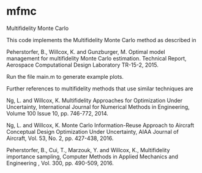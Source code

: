# mfmc
Multifidelity Monte Carlo

This code implements the Multifidelity Monte Carlo method as described in

Peherstorfer, B., Willcox, K. and Gunzburger, M. Optimal model management 
for multifidelity Monte Carlo estimation.
Technical Report, Aerospace Computational Design Laboratory TR-15-2, 2015.

Run the file main.m to generate example plots.

Further references to multifidelity methods that use similar techniques are

Ng, L. and Willcox, K. Multifidelity Approaches for Optimization Under Uncertainty, International Journal for Numerical Methods in Engineering, Volume 100 Issue 10, pp. 746-772, 2014.

Ng, L. and Willcox, K. Monte Carlo Information-Reuse Approach to Aircraft Conceptual Design Optimization Under Uncertainty, AIAA Journal of Aircraft, Vol. 53, No. 2, pp. 427-438, 2016.

Peherstorfer, B., Cui, T., Marzouk, Y. and Willcox, K., Multifidelity importance sampling, Computer Methods in Applied Mechanics and Engineering , Vol. 300, pp. 490-509, 2016.

